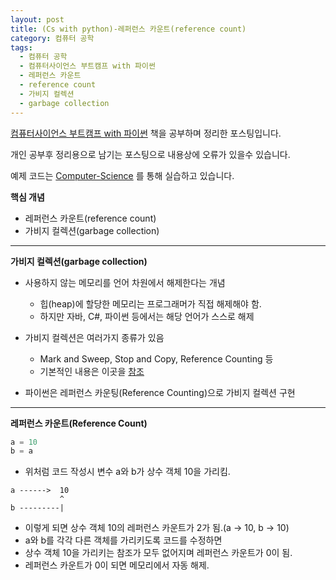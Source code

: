 ```yaml
---
layout: post
title: (Cs with python)-레퍼런스 카운트(reference count) 
category: 컴퓨터 공학
tags:
  - 컴퓨터 공학
  - 컴퓨터사이언스 부트캠프 with 파이썬
  - 레퍼런스 카운트
  - reference count
  - 가비지 컬렉션
  - garbage collection
---
```




[컴퓨터사이언스 부트캠프 with 파이썬](http://www.yes24.com/24/goods/58552941) 책을 공부하며 정리한 포스팅입니다.

개인 공부후 정리용으로 남기는 포스팅으로 내용상에 오류가 있을수 있습니다.

예제 코드는 [Computer-Science](https://github.com/KwonSoonWoo/Computer-Science) 를 통해 실습하고 있습니다.



**핵심 개념**

- 레퍼런스 카운트(reference count)
- 가비지 컬렉션(garbage collection)

---

**가비지 컬렉션(garbage collection)**

- 사용하지 않는 메모리를 언어 차원에서 해제한다는 개념
  - 힙(heap)에 할당한 메모리는 프로그래머가 직접 해제해야 함.
  - 하지만 자바, C#, 파이썬 등에서는 해당 언어가 스스로 해제

- 가비지 컬렉션은 여러가지 종류가 있음
  - Mark and Sweep, Stop and Copy, Reference Counting 등
  - 기본적인 내용은 이곳을 [참조](https://ko.wikipedia.org/wiki/%EC%93%B0%EB%A0%88%EA%B8%B0_%EC%88%98%EC%A7%91_(%EC%BB%B4%ED%93%A8%ED%84%B0_%EA%B3%BC%ED%95%99)#%EC%97%AC%EB%9F%AC%EA%B0%80%EC%A7%80_%ED%8F%AC%EC%9D%B8%ED%84%B0_%EC%B6%94%EC%A0%81_%EA%B8%B0%EB%B2%95)

- 파이썬은 레퍼런스 카운팅(Reference Counting)으로 가비지 컬렉션 구현



---

**레퍼런스 카운트(Reference Count)**

```python
a = 10
b = a
```

- 위처럼 코드 작성시 변수 a와 b가 상수 객체 10을 가리킴.

```
a ------>  10
           ^
b ---------|
```

- 이렇게 되면 상수 객체 10의 레퍼런스 카운트가 2가 됨.(a -> 10, b -> 10)
- a와 b를 각각 다른 객체를 가리키도록 코드를 수정하면 
- 상수 객체 10을 가리키는 참조가 모두 없어지며 레퍼런스 카운트가 0이 됨.
- 레퍼런스 카운트가 0이 되면 메모리에서 자동 해제.

